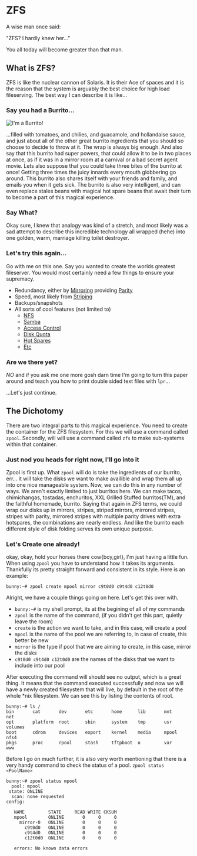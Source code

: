 ZFS
===

A wise man once said:

"ZFS? I hardly knew her..."

You all today will become greater than that man.


What is ZFS?
------------

ZFS is like the nuclear cannon of Solaris. It is their Ace of
spaces and it is the reason that the system is arguably the best
choice for high load fileserving. The best way I can describe it
is like...


### Say you had a Burrito...

![I'm a Burrito!](http://fc09.deviantart.net/fs70/f/2013/051/4/8/burrito_cat_para_estetio_by_frikitty-d5vmyzj.png)

...filled with tomatoes, and chilies, and guacamole, and hollandaise sauce,
and just about all of the other great burrito ingredients that you should
so choose to decide to throw at it. The wrap is always big enough.
And also say that this burrito had super powers, that could allow it
to be in two places at once, as if it was in a mirror room at a carnival
or a bad secret agent movie. Lets also suppose that you could take three
bites of the burrito at once! Getting three times the juicy innards every
mouth globbering go around. This burrito also shares itself with your friends
and family, and emails you when it gets sick. The burrito is also very
intelligent, and can even replace stales beans with magical hot spare beans
that await their turn to become a part of this magical experience.

### Say What?

Okay sure, I knew that analogy was kind of a stretch, and most likely
was a sad attempt to describe this incredible technology all wrapped (hehe)
into one golden, warm, marriage killing toilet destroyer.

### Let's try this again...

Go with me on this one. Say you wanted to create the worlds greatest
fileserver. You would most certainly need a few things to ensure
your supremacy.

* Redundancy, either by [Mirroring][mirroring] providing [Parity][Parity]
* Speed, most likely from [Striping][Striping]
* Backups/snapshots
* All sorts of cool features (not limited to)
    * [NFS][NFS]
    * [Samba][Samba]
    * [Access Control][AccessControl]
    * [Disk Quota][DiskQuota]
    * [Hot Spares][HotSpares]
    * [Etc][ZFSProperties]


### Are we there yet?

*NO* and if you ask me one more gosh darn time I'm going to turn this paper
around and teach you how to print double sided text files with `lpr`...

...Let's just continue.

The Dichotomy
-------------

There are two integral parts to this magical experience. You need to create the
container for the ZFS filesystem. For this we will use a command called `zpool`.
Secondly, will will use a command called `zfs` to make sub-systems within that
container.

### Just nod you heads for right now, I'll go into it

Zpool is first up. What `zpool` will do is take the ingredients of our burrito,
err... it will take the disks we want to make availible and wrap them all up into
one nice manageable system. Now, we can do this in any number of ways. We aren't
exactly limited to just burritos here. We can make tacos, chimichangas, tostadas,
enchuritos, XXL Grilled Stuffed burritos(TM), and the faithful homemade, burrito.
Saying that again in ZFS terms, we could wrap our disks up in mirrors, stripes,
striped mirrors, mirrored stripes, stripes with parity, mirrored stripes with
multiple parity drives with extra hotspares, the combinations are nearly endless.
And like the burrito each different style of disk folding serves its own unique
purpose.

### Let's Create one already!

okay, okay, hold your horses there cow{boy,girl}, I'm just having a little fun.
When using `zpool` you have to understand how it takes its arguments. Thankfully
its pretty straight forward and consistent in its style. Here is an example:

`bunny:~# zpool create mpool mirror c9t0d0 c9t4d0 c12t0d0`

Alright, we have a couple things going on here. Let's get this over with.

* `bunny:~#` is my shell prompt, its at the begining of all of my commands
* `zpool` is the name of the command, (if you didn't get this part, quietly leave the room)
* `create` is the action we want to take, and in this case, will create a pool
* `mpool` is the name of the pool we are referring to, in case of create, this better be new
* `mirror` is the type if pool that we are aiming to create, in this case, mirror the disks
* `c9t0d0 c9t4d0 c12t0d0` are the names of the disks that we want to include into our pool

After executing the command will should see no output, which is a great thing. It means
that the command executed successfully and now we will have a newly created filesystem 
that will live, by default in the root of the whole \*nix filesystem. We can see this
by listing the contents of root.

```
bunny:~# ls /
bin       cat       dev       etc       home      lib       mnt       net
opt       platform  root      sbin      system    tmp       usr       volumes
boot      cdrom     devices   export    kernel    media     mpool     nfs4
pkgs      proc      rpool     stash     tftpboot  u         var       www
```
Before I go on much further, it is also very worth mentioning that there is a very
handy command to check the status of a pool. `zpool status <PoolName>`

```
bunny:~# zpool status mpool
  pool: mpool
 state: ONLINE
  scan: none requested
config:

   NAME         STATE     READ WRITE CKSUM
   mpool        ONLINE       0     0     0
     mirror-0   ONLINE       0     0     0
       c9t0d0   ONLINE       0     0     0
       c9t4d0   ONLINE       0     0     0
       c12t0d0  ONLINE       0     0     0

   errors: No known data errors
```



[Mirroring]: http://en.wikipedia.org/wiki/Mirroring_disks
[Parity]: http://en.wikipedia.org/wiki/Parity_drive
[Striping]: http://en.wikipedia.org/wiki/Data_striping
[NFS]: http://en.wikipedia.org/wiki/Network_File_System
[Samba]: http://en.wikipedia.org/wiki/Samba
[AccessControl]: http://en.wikipedia.org/wiki/Access_control_list
[DiskQuota]: http://en.wikipedia.org/wiki/Disk_quota
[HotSpares]: http://en.wikipedia.org/wiki/Hot_spare
[ZFSProperties]: http://docs.oracle.com/cd/E19253-01/819-5461/gazss/index.html



